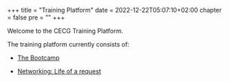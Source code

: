 +++
title = "Training Platform"
date = 2022-12-22T05:07:10+02:00
chapter = false
pre = ""
+++

Welcome to the CECG Training Platform.

The training platform currently consists of:

* [The Bootcamp](bootcamp)

* [Networking: Life of a request](life-of-a-request)